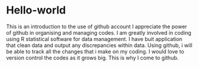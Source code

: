 # Hello-world
This is an introduction to the use of github account
I appreciate the power of github in organising and managing codes. I am greatly involved in coding using R statistical software for data management. I have buit application that clean data and output any discrepancies within data. Using github, i will be able to track all the changes that i make on my coding. I would love to version control the codes as it grows big. This is why I come to github.
